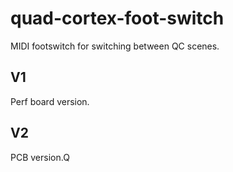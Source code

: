 # quad-cortex-foot-switch
MIDI footswitch for switching between QC scenes.

## V1

Perf board version.

## V2

PCB version.Q